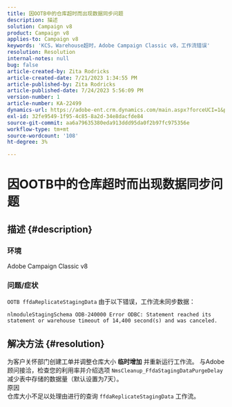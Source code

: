 ```yaml
---
title: 因OOTB中的仓库超时而出现数据同步问题
description: 描述
solution: Campaign v8
product: Campaign v8
applies-to: Campaign v8
keywords: 'KCS，Warehouse超时，Adobe Campaign Classic v8，工作流错误'
resolution: Resolution
internal-notes: null
bug: false
article-created-by: Zita Rodricks
article-created-date: 7/21/2023 1:34:55 PM
article-published-by: Zita Rodricks
article-published-date: 7/24/2023 5:56:09 PM
version-number: 1
article-number: KA-22499
dynamics-url: https://adobe-ent.crm.dynamics.com/main.aspx?forceUCI=1&pagetype=entityrecord&etn=knowledgearticle&id=58baa25b-cb27-ee11-9966-6045bd0065b6
exl-id: 32fe9549-1f95-4c85-8a2d-34e8dacfde84
source-git-commit: aa6a79635380eda913ddd95da0f2b97fc975356e
workflow-type: tm+mt
source-wordcount: '108'
ht-degree: 3%

---
```


# 因OOTB中的仓库超时而出现数据同步问题

## 描述 {#description}


### 环境

Adobe Campaign Classic v8

### 问题/症状

`OOTB ffdaReplicateStagingData` 由于以下错误，工作流未同步数据：

`nlmoduleStagingSchema ODB-240000 Error ODBC: Statement reached its statement or warehouse timeout of 14,400 second(s) and was canceled.`




## 解决方法 {#resolution}


为客户关怀部门创建工单并调整仓库大小 <b>临时增加</b> 并重新运行工作流。
与Adobe顾问接洽，检查您的利用率并介绍选项 `NmsCleanup_FfdaStagingDataPurgeDelay` 减少表中存储的数据量（默认设置为7天）。
<br>原因<br>仓库大小不足以处理由进行的查询 `ffdaReplicateStagingData` 工作流。
